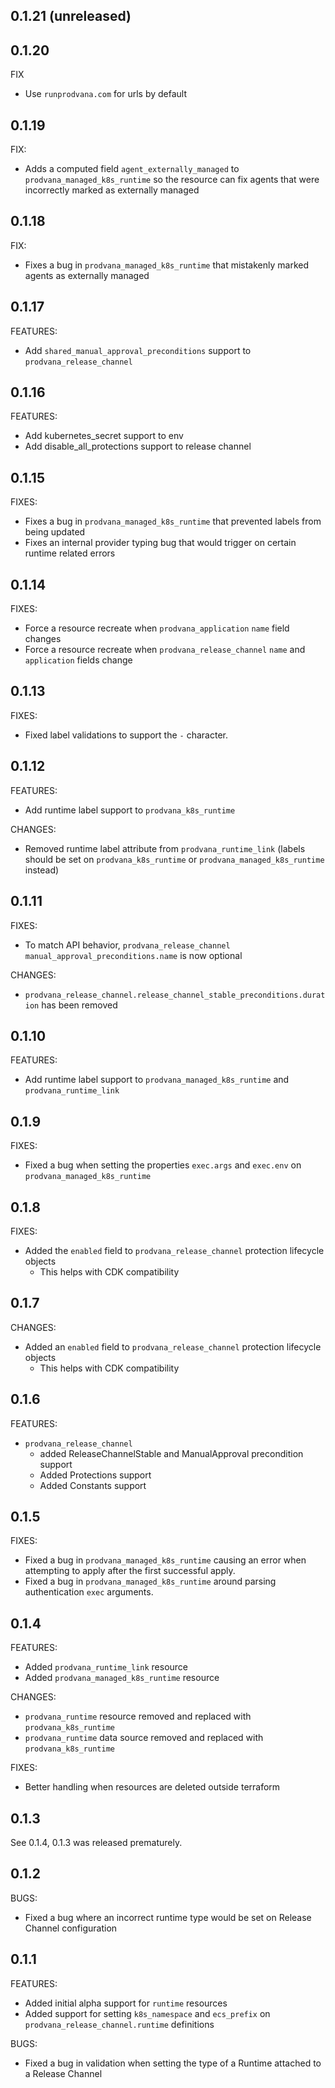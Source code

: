 ## 0.1.21 (unreleased)

## 0.1.20

FIX
- Use `runprodvana.com` for urls by default

## 0.1.19

FIX:
- Adds a computed field `agent_externally_managed` to  `prodvana_managed_k8s_runtime` so the resource can fix agents that were incorrectly marked as externally managed

## 0.1.18

FIX:
- Fixes a bug in `prodvana_managed_k8s_runtime` that mistakenly marked agents as externally managed

## 0.1.17

FEATURES:
- Add  `shared_manual_approval_preconditions` support to `prodvana_release_channel`

## 0.1.16

FEATURES:
- Add kubernetes_secret support to env
- Add disable_all_protections support to release channel

## 0.1.15

FIXES:
  - Fixes a bug in `prodvana_managed_k8s_runtime` that prevented labels from being updated
  - Fixes an internal provider typing bug that would trigger on certain runtime related errors

## 0.1.14

FIXES:
  - Force a resource recreate when `prodvana_application` `name` field changes
  - Force a resource recreate when `prodvana_release_channel` `name` and `application` fields change

## 0.1.13

FIXES:
- Fixed label validations to support the `-` character.

## 0.1.12

FEATURES:
  - Add runtime label support to `prodvana_k8s_runtime`

CHANGES:
  - Removed runtime label attribute from `prodvana_runtime_link` (labels should be set on `prodvana_k8s_runtime` or `prodvana_managed_k8s_runtime` instead)

## 0.1.11

FIXES:
  - To match API behavior, `prodvana_release_channel` `manual_approval_preconditions.name` is now optional

CHANGES:
  - `prodvana_release_channel.release_channel_stable_preconditions.duration` has been removed

## 0.1.10

FEATURES:
  - Add runtime label support to `prodvana_managed_k8s_runtime` and `prodvana_runtime_link`

## 0.1.9

FIXES:
  - Fixed a bug when setting the properties `exec.args` and `exec.env` on `prodvana_managed_k8s_runtime`

## 0.1.8

FIXES:
  - Added the `enabled` field to `prodvana_release_channel` protection lifecycle objects
    - This helps with CDK compatibility 


## 0.1.7

CHANGES:
  - Added an `enabled` field to `prodvana_release_channel` protection lifecycle objects
    - This helps with CDK compatibility 

## 0.1.6

FEATURES:
 - `prodvana_release_channel`
   - added ReleaseChannelStable and ManualApproval precondition support
   - Added Protections support
   - Added Constants support

## 0.1.5

FIXES:
 - Fixed a bug in `prodvana_managed_k8s_runtime` causing an error when attempting to apply after the first successful apply.
 - Fixed a bug in `prodvana_managed_k8s_runtime` around parsing authentication `exec` arguments.

## 0.1.4

FEATURES:
- Added `prodvana_runtime_link` resource
- Added `prodvana_managed_k8s_runtime` resource

CHANGES:
- `prodvana_runtime` resource removed and replaced with `prodvana_k8s_runtime`
- `prodvana_runtime` data source removed and replaced with `prodvana_k8s_runtime`

FIXES:
- Better handling when resources are deleted outside terraform

## 0.1.3

See 0.1.4, 0.1.3 was released prematurely.

## 0.1.2

BUGS:
- Fixed a bug where an incorrect runtime type would be set on Release Channel configuration

## 0.1.1

FEATURES:
- Added initial alpha support for `runtime` resources
- Added support for setting `k8s_namespace` and `ecs_prefix` on `prodvana_release_channel.runtime` definitions

BUGS:
- Fixed a bug in validation when setting the type of a Runtime attached to a Release Channel
